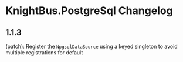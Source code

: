 # KnightBus.PostgreSql Changelog

## 1.1.3
(patch): Register the `NpgsqlDataSource` using a keyed singleton to avoid multiple registrations for default
